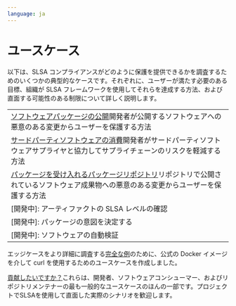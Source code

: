 ```yaml
---
language: ja
---
```

# ユースケース

<span class="subtitle">

以下は、SLSA コンプライアンスがどのように保護を提供できるかを調査するためのいくつかの典型的なケースです。それぞれに、ユーザーが満たす必要のある目標、組織が SLSA フレームワークを使用してそれらを達成する方法、および直面する可能性のある制限について詳しく説明します。

</span>
<div class="link-tree use-cases">

|                                                                                                                                                                                           |
| :---------------------------------------------------------------------------------------------------------------------------------------------------------------------------------------- |
| [ソフトウェアパッケージの公開](/publishing-a-software-package.md)開発者が公開するソフトウェアへの悪意のある変更からユーザーを保護する方法                                                 |
| [サードパーティソフトウェアの消費](/consuming-third-party-software.md)開発者がサードパーティソフトウェアサプライヤと協力してサプライチェーンのリスクを軽減する方法                        |
| [パッケージを受け入れるパッケージリポジトリ](/package-repository-accepting-a-software-package.md)リポジトリで公開されているソフトウェア成果物への悪意のある変更からユーザーを保護する方法 |
| [開発中]: アーティファクトの SLSA レベルの確認                                                                                                                                            |
| [開発中]: パッケージの意図を決定する                                                                                                                                                      |
| [開発中]: ソフトウェアの自動検証                                                                                                                                                          |

</div>

エッジケースをより詳細に調査する[完全な例](../example.md)のために、公式の Docker イメージを介して curl を使用するためのユースケースを作成しました。

[貢献したいですか？](https://github.com/slsa-framework/slsa/tree/main/case-studies)これらは、開発者、ソフトウェアコンシューマー、およびリポジトリメンテナーの最も一般的なユースケースのほんの一部です。プロジェクトでSLSAを使用して直面した実際のシナリオを歓迎します。
